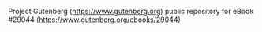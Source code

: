 Project Gutenberg (https://www.gutenberg.org) public repository for eBook #29044 (https://www.gutenberg.org/ebooks/29044)
